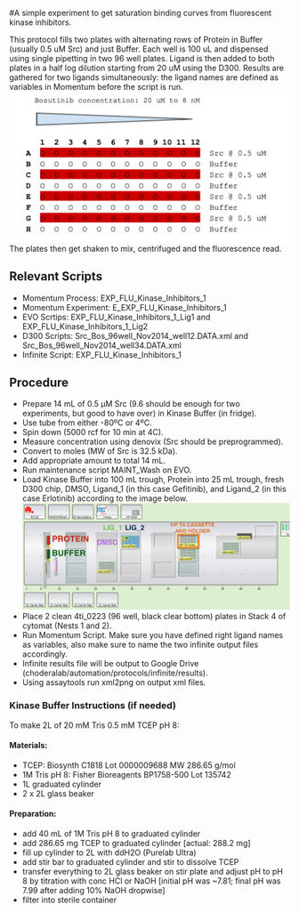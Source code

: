 #A simple experiment to get saturation binding curves from fluorescent kinase inhibitors.

This protocol fills two plates with alternating rows of Protein in Buffer (usually 0.5 uM Src) and just Buffer. 
Each well is 100 uL and dispensed using single pipetting in two 96 well plates. Ligand is then added to both 
plates in a half log dilution starting from 20 uM using the D300. Results are gathered for two ligands 
simultaneously: the ligand names are defined as variables in Momentum before the script is run.
![alt text](img/bosutinibsetup.png "bosutinibsetup.png")
The plates then get shaken to mix, centrifuged and the fluorescence read. 

## Relevant Scripts
- Momentum Process: EXP_FLU_Kinase_Inhibitors_1
- Momentum Experiment: E_EXP_FLU_Kinase_Inhibitors_1
- EVO Scrtips: EXP_FLU_Kinase_Inhibitors_1_Lig1 and EXP_FLU_Kinase_Inhibitors_1_Lig2
- D300 Scripts: Src_Bos_96well_Nov2014_well12.DATA.xml and Src_Bos_96well_Nov2014_well34.DATA.xml
- Infinite Script: EXP_FLU_Kinase_Inhibitors_1  


## Procedure
- Prepare 14 mL of 0.5 µM Src (9.6 should be enough for two experiments, but good to have over) in Kinase Buffer (in fridge).
 - Use tube from either -80ºC or 4ºC.
 - Spin down (5000 rcf for 10 min at 4C).
 - Measure concentration using denovix (Src should be preprogrammed).
 - Convert to moles (MW of Src is 32.5 kDa).
 - Add appropriate amount to total 14 mL.
- Run maintenance script MAINT_Wash on EVO.
- Load Kinase Buffer into 100 mL trough, Protein into 25 mL trough, fresh D300 chip, DMSO, Ligand_1 (in this case Gefitinib), and Ligand_2 (in this case Erlotinib) according to the image below.
![alt text](img/EVO_deck.png "EVO_deck.png")
- Place 2 clean 4ti_0223 (96 well, black clear bottom) plates in Stack 4 of cytomat (Nests 1 and 2).
- Run Momentum Script. Make sure you have defined right ligand names as variables, also make sure to name the two infinite output files accordingly.
- Infinite results file will be output to Google Drive (choderalab/automation/protocols/infinite/results).
- Using assaytools run xml2png on output xml files. 

### Kinase Buffer Instructions (if needed)

To make 2L of 20 mM Tris 0.5 mM TCEP pH 8:

#### Materials:
- TCEP: Biosynth C1818 Lot 0000009688 MW 286.65 g/mol
- 1M Tris pH 8: Fisher Bioreagents BP1758-500 Lot 135742
- 1L graduated cylinder
- 2 x 2L glass beaker

#### Preparation:
- add 40 mL of 1M Tris pH 8 to graduated cylinder
- add 286.65 mg TCEP to graduated cylinder [actual: 288.2 mg]
- fill up cylinder to 2L with ddH2O (Purelab Ultra)
- add stir bar to graduated cylinder and stir to dissolve TCEP
- transfer everything to 2L glass beaker on stir plate and adjust pH to pH 8 by titration with conc HCl or NaOH
[initial pH was ~7.81; final pH was 7.99 after adding 10% NaOH dropwise]
- filter into sterile container

